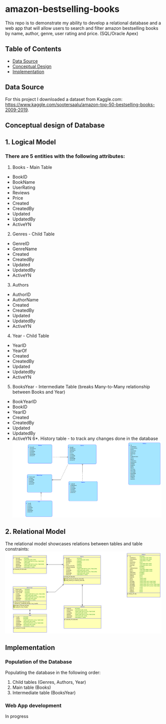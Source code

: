# amazon-bestselling-books
This repo is to demonstrate my ability to develop a relational database and a web app that will allow users to search and filter amazon bestselling books by name, author, genre, user rating and price. (SQL/Oracle Apex)
## Table of Contents
* [Data Source](https://github.com/KateKalashnikova/amazon-bestselling-books/blob/main/README.md#data-source)
* [Conceptual Design](https://github.com/KateKalashnikova/amazon-bestselling-books/blob/main/README.md#conceptual-design-of-database)
* [Implementation](https://github.com/KateKalashnikova/amazon-bestselling-books/blob/main/README.md#implementation)


## Data Source
For this project I downloaded a dataset from Kaggle.com: https://www.kaggle.com/sootersaalu/amazon-top-50-bestselling-books-2009-2019.

## Conceptual design of Database
## 1. Logical Model
### There are 5 entities with the following attributes:
1. Books - Main Table
* BookID
* BookName
* UserRating
* Reviews
* Price
* Created
* CreatedBy
* Updated
* UpdatedBy
* ActiveYN
2. Genres - Child Table
* GenreID
* GenreName
* Created
* CreatedBy
* Updated
* UpdatedBy
* ActiveYN
3. Authors
* AuthorID
* AuthorName
* Created
* CreatedBy
* Updated
* UpdatedBy
* ActiveYN
4. Year - Child Table
* YearID
* YearOf
* Created
* CreatedBy
* Updated
* UpdatedBy
* ActiveYN
5. BooksYear - Intermediate Table (breaks Many-to-Many relationship between Books and Year)
* BookYearID
* BookID
* YearID
* Created
* CreatedBy
* Updated
* UpdatedBy
* ActiveYN
6*. History table - to track any changes done in the database
![](images/Logical.png)

## 2. Relational Model
The relational model showcases relations between tables and table constraints:
![](images/RelationalModel.png)

## Implementation
### Population of the Database
Populating the database in the following order:
1. Child tables (Genres, Authors, Year)
2. Main table (Books)
3. Intermediate table (BooksYear)

### Web App development
In progress


